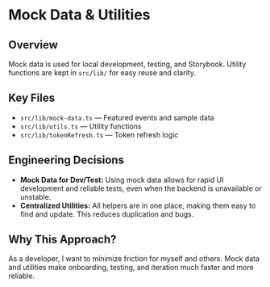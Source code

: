 # Mock Data & Utilities

## Overview
Mock data is used for local development, testing, and Storybook. Utility functions are kept in `src/lib/` for easy reuse and clarity.

## Key Files
- `src/lib/mock-data.ts` — Featured events and sample data
- `src/lib/utils.ts` — Utility functions
- `src/lib/tokenRefresh.ts` — Token refresh logic

## Engineering Decisions
- **Mock Data for Dev/Test:**
  Using mock data allows for rapid UI development and reliable tests, even when the backend is unavailable or unstable.
- **Centralized Utilities:**
  All helpers are in one place, making them easy to find and update. This reduces duplication and bugs.

## Why This Approach?
As a developer, I want to minimize friction for myself and others. Mock data and utilities make onboarding, testing, and iteration much faster and more reliable. 
